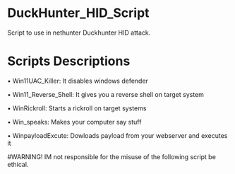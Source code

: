 # DuckHunter_HID_Script
Script to use in nethunter Duckhunter HID attack. 

# Scripts Descriptions
• Win11UAC_Killer: It disables windows defender

• Win11_Reverse_Shell: It gives you a reverse shell on target system

• WinRickroll: Starts a rickroll on target systems

• Win_speaks: Makes your computer say stuff

• WinpayloadExcute: Dowloads payload from your webserver and executes it

#WARNING!
IM not responsible for the misuse of the following script be ethical.
